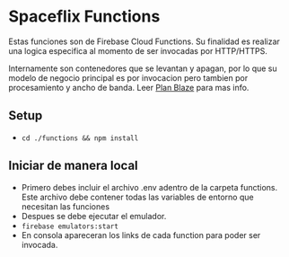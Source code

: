 # Spaceflix Functions
Estas funciones son de Firebase Cloud Functions. Su finalidad es realizar una logica especifica al momento de ser invocadas por HTTP/HTTPS.

Internamente son contenedores que se levantan y apagan, por lo que su modelo de negocio principal es por invocacion pero tambien por procesamiento y ancho de banda. Leer [Plan Blaze](https://firebase.google.com/pricing) para mas info.

## Setup
- ``
    cd ./functions &&
    npm install
``

## Iniciar de manera local
- Primero debes incluir el archivo .env adentro de la carpeta functions. Este archivo debe contener todas las variables de entorno que necesitan las funciones
- Despues se debe ejecutar el emulador.
- ``firebase emulators:start``
- En consola apareceran los links de cada function para poder ser invocada.